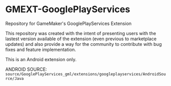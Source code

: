 # GMEXT-GooglePlayServices
Repository for GameMaker's GooglePlayServices Extension

This repository was created with the intent of presenting users with the lastest version available of the extension (even previous to marketplace updates) and also provide a way for the community to contribute with bug fixes and feature implementation.

This is an Android extension only.

ANDROID SOURCE: `source/GooglePlayServices_gml/extensions/googleplayservices/AndroidSource/Java`
